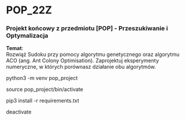 # POP_22Z
### Projekt końcowy z przedmiotu [POP] - Przeszukiwanie i Optymalizacja
**Temat**: </br>
Rozwiąż Sudoku przy pomocy algorytmu genetycznego oraz algorytmu ACO (ang. Ant Colony Optimisation). Zaprojektuj eksperymenty numeryczne, w których porównasz działanie obu algorytmów.


python3 -m venv pop_project

source pop_project/bin/activate

pip3 install -r requirements.txt 

deactivate

